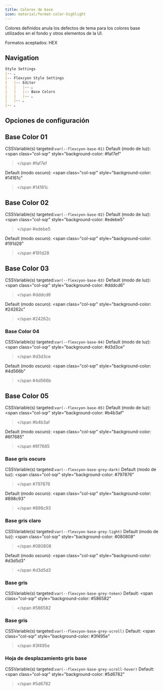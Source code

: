 ```yaml
---
title: Colores de base
icon: material/format-color-highlight
---
```


Colores definidos anula los defectos de tema para los colores base utilizados en el fondo
y otros elementos de la UI.

Formatos aceptados: HEX

## Navigation

```md
Style Settings
|-- 。
|-- Flexcyon Style Settings
|   |-- Editor
|   |   |-- 。
|   |   |-- Base Colors
|   |   |-- 。
|   |-- 。
|-- 。
```

## Opciones de configuración

## Base Color 01

CSSVariable(s) targeted:`var(--flexcyon-base-01)`
Default (modo de luz):
<span class="col-sqr" style="background-color: #faf7ef"
></span
>#faf7ef

Default (modo oscuro):
<span class="col-sqr" style="background-color: #14161c"
></span
>#14161c

## Base Color 02

CSSVariable(s) targeted:`var(--flexcyon-base-02)`
Default (modo de luz):
<span class="col-sqr" style="background-color: #edebe5"
></span
>#edebe5

Default (modo oscuro):
<span class="col-sqr" style="background-color: #191d28"
></span
>#191d28

## Base Color 03

CSSVariable(s) targeted:`var(--flexcyon-base-03)`
Default (modo de luz):
<span class="col-sqr" style="background-color: #dddcd6"
></span
>#dddcd6

Default (modo oscuro):
<span class="col-sqr" style="background-color: #24262c"
></span
>#24262c

### Base Color 04

CSSVariable(s) targeted:`var(--flexcyon-base-04)`
Default (modo de luz):
<span class="col-sqr" style="background-color: #d3d3ce"
></span
>#d3d3ce

Default (modo oscuro):
<span class="col-sqr" style="background-color: #4d566b"
></span
>#4d566b

## Base Color 05

CSSVariable(s) targeted:`var(--flexcyon-base-05)`
Default (modo de luz):
<span class="col-sqr" style="background-color: #b4b3af"
></span
>#b4b3af

Default (modo oscuro):
<span class="col-sqr" style="background-color: #6f7685"
></span
>#6f7685

### Base gris oscuro

CSSVariable(s) targeted:`var(--flexcyon-base-grey-dark)`
Default (modo de luz):
<span class="col-sqr" style="background-color: #797876"
></span
>#797876

Default (modo oscuro):
<span class="col-sqr" style="background-color: #898c93"
></span
>#898c93

### Base gris claro

CSSVariable(s) targeted:`var(--flexcyon-base-grey-light)`
Default (modo de luz):
<span class="col-sqr" style="background-color: #080808"
></span
>#080808

Default (modo oscuro):
<span class="col-sqr" style="background-color: #d3d5d3"
></span
>#d3d5d3

### Base gris

CSSVariable(s) targeted:`var(--flexcyon-base-grey-token)`
Default:
<span class="col-sqr" style="background-color: #586582"
></span
>#586582

### Base gris

CSSVariable(s) targeted:`var(--flexcyon-base-grey-scroll)`
Default:
<span class="col-sqr" style="background-color: #3f495e"
></span
>#3f495e

### Hoja de desplazamiento gris base

CSSVariable(s) targeted:`var(--flexcyon-base-grey-scroll-hover)`
Default:
<span class="col-sqr" style="background-color: #5d6782"
></span
>#5d6782

